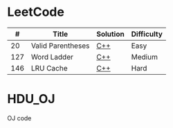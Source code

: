 # LeetCode

|  #  | Title             | Solution                                                                           | Difficulty |
| --- | ----------------- | --------                                                                           | ---------- |
| 20  | Valid Parentheses | [C++](https://github.com/moyin1004/OJ/blob/master/LeetCode/20.ValidParentheses.cc) | Easy       |
| 127 | Word Ladder       | [C++](https://github.com/moyin1004/OJ/blob/master/LeetCode/127.WordLadder.cc)      | Medium     |
| 146 | LRU Cache         | [C++](https://github.com/moyin1004/OJ/blob/master/LeetCode/146.LRUCache.cc)        | Hard       |

# HDU_OJ
OJ code

